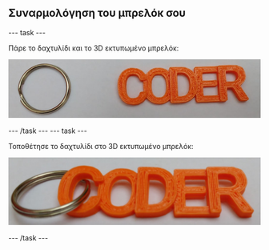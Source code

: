 ## Συναρμολόγηση του μπρελόκ σου

--- task ---

Πάρε το δαχτυλίδι και το 3D εκτυπωμένο μπρελόκ:

![στιγμιότυπο οθόνης](images/coder-splitring-keyring.png)

--- /task --- --- task ---

Τοποθέτησε το δαχτυλίδι στο 3D εκτυπωμένο μπρελόκ:

![στιγμιότυπο οθόνης](images/coder-keyring.png)

--- /task ---	


